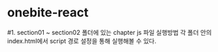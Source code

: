 # onebite-react

#1. section01 ~ section02 폴더에 있는 chapter js 파일 실행방법
각 폴더 안의 index.html에서 script 경로 설정을 통해 실행해볼 수 있다.

